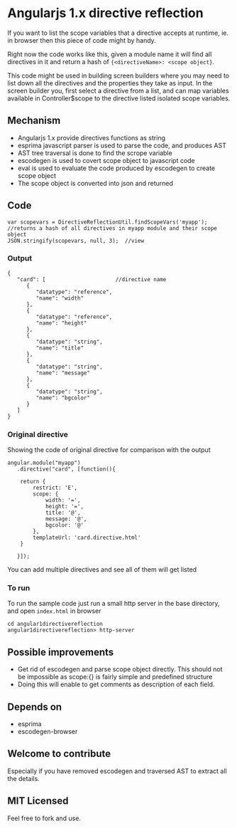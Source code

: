 # Angularjs 1.x directive reflection

If you want to list the scope variables that a directive accepts at runtime, ie. in browser then this piece of code might by handy.

Right now the code works like this, given a module name it will find all directives in it and return a hash of `{<directiveName>: <scope object}`.

This code might be used in building screen builders where you may need to list down all the directives and the properties they take as input. In the screen builder you, first select a directive from a list, and can map variables available in Controller$scope to the directive listed isolated scope variables.


## Mechanism

* Angularjs 1.x provide directives functions as string
* esprima javascript parser is used to parse the code, and produces AST
* AST tree traversal is done to find the scrope variable
* escodegen is used to covert scope object to javascript code
* eval is used to evaluate the code produced by escodegen to create scope object
* The scope object is converted into json and returned

## Code
```
var scopevars = DirectiveReflectionUtil.findScopeVars('myapp'); //returns a hash of all directives in myapp module and their scope object
JSON.stringify(scopevars, null, 3);  //view

```

### Output
```
{
   "card": [                      //directive name
      {
         "datatype": "reference",
         "name": "width"
      },
      {
         "datatype": "reference",
         "name": "height"
      },
      {
         "datatype": "string",
         "name": "title"
      },
      {
         "datatype": "string",
         "name": "message"
      },
      {
         "datatype": "string",
         "name": "bgcolor"
      }
   ]
}
```

### Original directive 
Showing the code of original directive for comparison with the output
```
angular.module("myapp")
   .directive("card", [function(){

   	return {
   		restrict: 'E',
   		scope: {
   			width: '=',
   			height: '=',
   			title: '@',
   			message: '@',
   			bgcolor: '@'
   		},
   		templateUrl: 'card.directive.html' 
   	}

   }]);
```
You can add multiple directives and see all of them will get listed

### To run
To run the sample code just run a small http server in the base directory, and open `index.html` in browser

```
cd angular1directivereflection
angular1directivereflection> http-server
```

## Possible improvements
* Get rid of escodegen and parse scope object directly. This should not be impossible as scope:{} is fairly simple and predefined structure
* Doing this will enable to get comments as description of each field.

## Depends on 

* esprima
* escodegen-browser

## Welcome to contribute
Especially if you have removed escodegen and traversed AST to extract all the details.


## MIT Licensed
Feel free to fork and use. 

